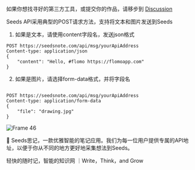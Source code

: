 如果你想找寻好的第三方工具，或提交你的作品，请移步到 [Discussion](https://github.com/seedsnote/third-party/discussions/categories/ideas-tools)

Seeds API采用典型的POST请求方法，支持将文本和图片发送到Seeds

1. 如果是文本，请使用content字段名，发送json格式

```
POST https://seedsnote.com/api/msg/yourApiAddress
Content-type: application/json
{
    "content": "Hello, #flomo https://flomoapp.com"
}
```

2. 如果是图片，请选择form-data格式，并将字段名

```

POST https://seedsnote.com/api/msg/yourApiAddress
Content-type: application/form-data
{
    "file": "drawing.jpg"
}
```


![Frame 46](https://user-images.githubusercontent.com/67967374/123350924-96fa7200-d58e-11eb-9410-d8015228e57e.png) 

🌱 Seeds思记，一款优雅智能的笔记应用。我们为每一位用户提供专属的API地址，以便于你从不同的地方更好地采集想法到Seeds。

轻快的随时记，智能的知识网 ｜Write，Think，and Grow

